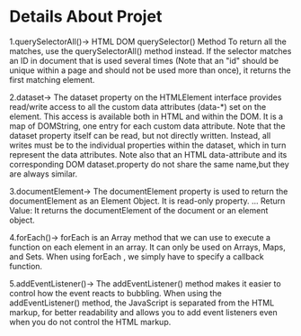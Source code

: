 <h1>Details About Projet</h1>

1.querySelectorAll()-> HTML DOM querySelector() Method
To return all the matches, use the querySelectorAll() method instead. If the selector matches an ID in document that is used several times (Note that an "id" should be unique within a page and should not be used more than once), it returns the first matching element.

2.dataset-> The dataset property on the HTMLElement interface provides read/write access to all the custom data attributes (data-*) set on the element. This access is available both in HTML and within the DOM.  It is a map of DOMString, one entry for each custom data attribute.  Note that the dataset property itself can be read, but not directly written.  Instead, all writes must be to the individual properties within the dataset, which in turn represent the data attributes.   Note also that an HTML data-attribute and its corresponding DOM dataset.property do not share the same name,but they are always similar.

3.documentElement-> The documentElement property is used to return the documentElement as an Element Object. It is read-only property. ... Return Value: It returns the documentElement of the document or an element object.

4.forEach()-> forEach is an Array method that we can use to execute a function on each element in an array. It can only be used on Arrays, Maps, and Sets. When using forEach , we simply have to specify a callback function.

5.addEventListener()-> The addEventListener() method makes it easier to control how the event reacts to bubbling. When using the addEventListener() method, the JavaScript is separated from the HTML markup, for better readability and allows you to add event listeners even when you do not control the HTML markup.










